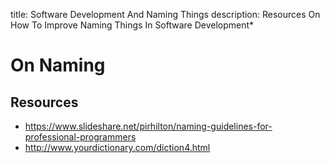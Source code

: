 title: Software Development And Naming Things
description: Resources On How To Improve Naming Things In Software Development*

# On Naming

## Resources

* https://www.slideshare.net/pirhilton/naming-guidelines-for-professional-programmers
* http://www.yourdictionary.com/diction4.html